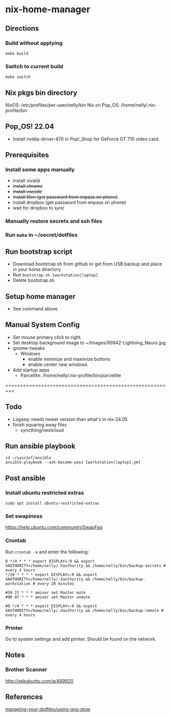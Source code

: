 # nix-home-manager

## Directions

### Build without applying
```shell
make build
```

### Switch to current build
```shell
make switch
```

## Nix pkgs bin directory
NixOS: /etc/profiles/per-user/nelly/bin
Nix on Pop_OS: /home/nelly/.nix-profile/bin

## Pop_OS! 22.04

* Install nvidia-driver-470 in Pop!_Shop for GeForce GT 710 video card.

## Prerequisites

### Install some apps manually
* install vivaldi
* ~~install chrome~~
* ~~install vscode~~
* ~~install filen (get password from enpass on phone)~~
* install dropbox (get password from enpass on phone)
* wait for dropbox to sync

### Manually restore secrets and ssh files

### Run `make` in ~/secret/dotfiles

## Run bootstrap script
* Download bootstrap.sh from github or get from USB backup and place in your home directory
* Run `bootstrap.sh [workstation|laptop]`
* Delete bootstrap.sh

## Setup home manager
* See command above.

## Manual System Config
* Set mouse primary click to right.
* Set desktop background image to ~/Images/85942-Lightning_Neuro.jpg
* gnome-tweaks
  * Windows
    * enable minimize and maximize buttons
    * enable center new windows
* Add startup apps
  * Parcellite: /home/nelly/.nix-profile/bin/parcellite

=========================================================

## Todo
* Logseq: needs newer version than what's in nix-24.05
* finish squaring away files
  * syncthing/nextcloud

## Run ansible playbook

```shell
cd ~/sysconf/ansible
ansible-playbook --ask-become-pass [workstation|laptop].yml
```

## Post ansible

### Install ubuntu restricted extras
```shell
sudo apt install ubuntu-restricted-extras
```

### Set swapiness
https://help.ubuntu.com/community/SwapFaq


### Crontab

Run `crontab -e` and enter the following:

```
0 */4 * * * export DISPLAY=:0 && export XAUTHORITY=/home/nelly/.Xauthority && /home/nelly/bin/backup-secrets # every 4 hours
*/20 * * * * export DISPLAY=:0 && export XAUTHORITY=/home/nelly/.Xauthority && /home/nelly/bin/backup-workstation # every 20 minutes

#59 21 * * * amixer set Master mute
#00 07 * * * amixer set Master unmute

#0 */4 * * * export DISPLAY=:0 && export XAUTHORITY=/home/nelly/.Xauthority && /home/nelly/bin/backup-remote # every 4 hours
```

### Printer
Go to system settings and add printer. Should be found on the network.

## Notes

### Brother Scanner

http://askubuntu.com/a/489920

## References

[managing-your-dotfiles/using-gnu-stow](https://systemcrafters.net/managing-your-dotfiles/using-gnu-stow/)
